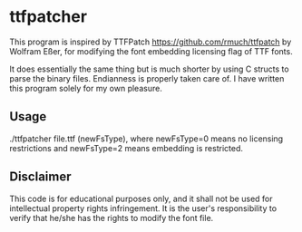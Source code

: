 # ttfpatcher

This program is inspired by TTFPatch https://github.com/rmuch/ttfpatch by Wolfram Eßer, for modifying the font embedding licensing flag of TTF fonts.

It does essentially the same thing but is much shorter by using C structs to parse the binary files. Endianness is properly taken care of. I have written this program solely for my own pleasure.

## Usage
./ttfpatcher file.ttf (newFsType),
where newFsType=0 means no licensing restrictions and newFsType=2 means embedding is restricted.

## Disclaimer
This code is for educational purposes only, and it shall not be used for intellectual property rights infringement. It is the user's responsibility to verify that he/she has the rights to modify the font file.
